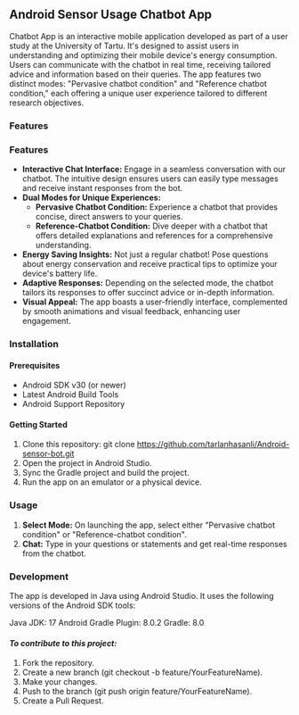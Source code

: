 ## Android Sensor Usage Chatbot App
Chatbot App is an interactive mobile application developed as part of a user study at the University of Tartu. It's designed to assist users in understanding and optimizing their mobile device's energy consumption. Users can communicate with the chatbot in real time, receiving tailored advice and information based on their queries. The app features two distinct modes: "Pervasive chatbot condition" and "Reference chatbot condition," each offering a unique user experience tailored to different research objectives.

### Features
### Features

- **Interactive Chat Interface:** Engage in a seamless conversation with our chatbot. The intuitive design ensures users can easily type messages and receive instant responses from the bot.
- **Dual Modes for Unique Experiences:** 
  - **Pervasive Chatbot Condition:** Experience a chatbot that provides concise, direct answers to your queries.
  - **Reference-Chatbot Condition:** Dive deeper with a chatbot that offers detailed explanations and references for a comprehensive understanding.
- **Energy Saving Insights:** Not just a regular chatbot! Pose questions about energy conservation and receive practical tips to optimize your device's battery life.
- **Adaptive Responses:** Depending on the selected mode, the chatbot tailors its responses to offer succinct advice or in-depth information.
- **Visual Appeal:** The app boasts a user-friendly interface, complemented by smooth animations and visual feedback, enhancing user engagement.

### Installation

#### Prerequisites
- Android SDK v30 (or newer)
- Latest Android Build Tools 
- Android Support Repository

#### Getting Started
1. Clone this repository: git clone https://github.com/tarlanhasanli/Android-sensor-bot.git
2. Open the project in Android Studio.
3. Sync the Gradle project and build the project.
4. Run the app on an emulator or a physical device.

### Usage

1. **Select Mode:** On launching the app, select either "Pervasive chatbot condition" or "Reference-chatbot condition".
2. **Chat:** Type in your questions or statements and get real-time responses from the chatbot.

### Development
The app is developed in Java using Android Studio. It uses the following versions of the Android SDK tools:

Java JDK: 17
Android Gradle Plugin: 8.0.2
Gradle: 8.0

#### _To contribute to this project:_

1. Fork the repository.
2. Create a new branch (git checkout -b feature/YourFeatureName).
3. Make your changes.
4. Push to the branch (git push origin feature/YourFeatureName).
5. Create a Pull Request.
